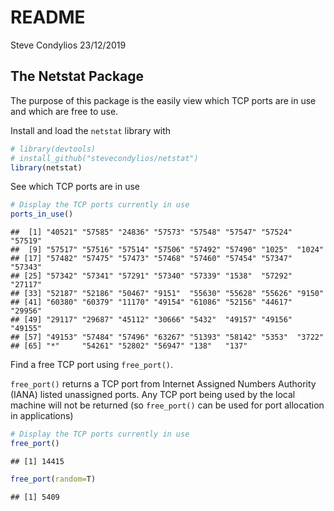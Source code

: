 README
================
Steve Condylios
23/12/2019

## The Netstat Package

The purpose of this package is the easily view which TCP ports are in
use and which are free to use.

Install and load the `netstat` library with

``` r
# library(devtools)
# install_github("stevecondylios/netstat")
library(netstat)
```

See which TCP ports are in use

``` r
# Display the TCP ports currently in use
ports_in_use()
```

    ##  [1] "40521" "57585" "24836" "57573" "57548" "57547" "57524" "57519"
    ##  [9] "57517" "57516" "57514" "57506" "57492" "57490" "1025"  "1024" 
    ## [17] "57482" "57475" "57473" "57468" "57460" "57454" "57347" "57343"
    ## [25] "57342" "57341" "57291" "57340" "57339" "1538"  "57292" "27117"
    ## [33] "52187" "52186" "50467" "9151"  "55630" "55628" "55626" "9150" 
    ## [41] "60380" "60379" "11170" "49154" "61086" "52156" "44617" "29956"
    ## [49] "29117" "29687" "45112" "30666" "5432"  "49157" "49156" "49155"
    ## [57] "49153" "57484" "57496" "63267" "51393" "58142" "5353"  "3722" 
    ## [65] "*"     "54261" "52802" "56947" "138"   "137"

Find a free TCP port using `free_port()`.

`free_port()` returns a TCP port from Internet Assigned Numbers
Authority (IANA) listed unassigned ports. Any TCP port being used by the
local machine will not be returned (so `free_port()` can be used for
port allocation in applications)

``` r
# Display the TCP ports currently in use
free_port()
```

    ## [1] 14415

``` r
free_port(random=T)
```

    ## [1] 5409
